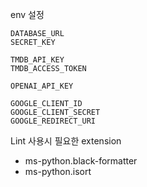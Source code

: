 env 설정

```
DATABASE_URL
SECRET_KEY

TMDB_API_KEY
TMDB_ACCESS_TOKEN

OPENAI_API_KEY

GOOGLE_CLIENT_ID
GOOGLE_CLIENT_SECRET
GOOGLE_REDIRECT_URI
```

Lint 사용시 필요한 extension

- ms-python.black-formatter
- ms-python.isort
